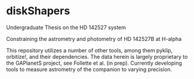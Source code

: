 # diskShapers
Undergraduate Thesis on the HD 142527 system

Constraining the astrometry and photometry of HD 142527B at H-alpha

This repository utilizes a number of other tools, among them pyklip, orbitize!, and their dependencies. The data herein is largely proprietary to the GAPlanetS project, see Follette et al. (in prep). Currently developing tools to measure astrometry of the companion to varying precision.
